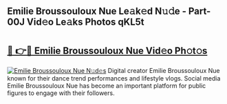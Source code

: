 ## Emilie Broussouloux Nue Le𝚊k𝚎d N𝚞𝚍e - Part-00J Vid𝚎o Le𝚊ks Photos qKL5t

# <h2><a href="http://fb817vy.evod.top/?m=Emilie+Broussouloux+Nue">🔗 👉🔴 Emilie Broussouloux Nue Vid𝚎o Ph𝚘t𝚘s</a></h2>

[![Emilie Broussouloux Nue N𝚞d𝚎s](https://i.imgur.com/8V9OHl7.gif)](http://fb817vy.evod.top/?m=Emilie+Broussouloux+Nue)
Digital creator Emilie Broussouloux Nue known for their dance trend performances and lifestyle vlogs. Social media Emilie Broussouloux Nue has become an important platform for public figures to engage with their followers. 
